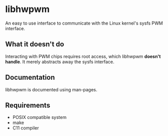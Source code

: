 # libhwpwm

An easy to use interface to communicate with the Linux kernel's sysfs PWM interface.

## What it doesn't do

Interacting with PWM chips requires root access, which libhwpwm __doesn't handle__. It merely abstracts away the sysfs interface.

## Documentation

libhwpwm is documented using man-pages.

## Requirements

- POSIX compatible system
- make
- C11 compiler
